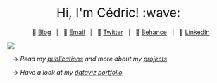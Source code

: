 <h1 style="font-weight:normal" align="center">
  &nbsp;Hi, I'm Cédric! :wave:&nbsp;
</h1>

<div align="center">

&nbsp;&nbsp;&nbsp;:link: [Blog][Blog]&nbsp;&nbsp;&nbsp;|&nbsp;&nbsp;&nbsp;:e-mail: [Email][Email]&nbsp;&nbsp;&nbsp;|&nbsp;&nbsp;&nbsp;:speech_balloon: [Twitter][Twitter]&nbsp;&nbsp;&nbsp;|&nbsp;&nbsp;&nbsp;:art: [Behance][Behance]&nbsp;&nbsp;&nbsp;|&nbsp;&nbsp;&nbsp;:necktie: [LinkedIn][LinkedIn]

</div>

<!--
Quick Link
-->

[Twitter]:https://twitter.com/CedScherer
[LinkedIn]:https://www.linkedin.com/in/cedricpscherer/
[Email]:mailto:info@data-vizard.com
[Blog]:https://cedricscherer.netlify.com/
[Portfolio]:https://data-vizard.com/
[Behance]:https://www.behance.net/cedscherer

![](https://d33wubrfki0l68.cloudfront.net/f8b86abf92e049684e60dbd7176ad77dd60d9fb8/9692e/img/cedric_collage.png)

&nbsp;&nbsp;&nbsp;&rarr; <i>Read my [publications](https://cedricscherer.netlify.app/top/pubs/) and more about my [projects](https://cedricscherer.netlify.app/top/projects/)</i>

&nbsp;&nbsp;&nbsp;&rarr; <i>Have a look at my [dataviz portfolio](https://cedricscherer.netlify.com/top/dataviz/)</i>
